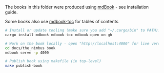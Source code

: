 The books in this folder were produced using [mdBook](https://github.com/rust-lang/mdBook) - see installation guide.

Some books also use [mdbook-toc](https://github.com/badboy/mdbook-toc) for tables of contents.

```bash
# Install or update tooling (make sure you add "~/.cargo/bin" to PATH):
cargo install mdbook mdbook-toc mdbook-open-on-gh

# Work on the book locally - open "http://localhost:4000" for live version
cd docs/the_nimbus_book
mdbook serve -p 4000

# Publish book using makefile (in top-level)
make publish-book
```

